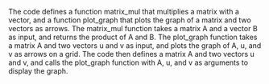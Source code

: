 The code defines a function matrix_mul that multiplies a matrix with a vector, and a function plot_graph that plots the graph of a matrix and two vectors as arrows.
The matrix_mul function takes a matrix A and a vector B as input, and returns the product of A and B.
The plot_graph function takes a matrix A and two vectors u and v as input, and plots the graph of A, u, and v as arrows on a grid.
The code then defines a matrix A and two vectors u and v, and calls the plot_graph function with A, u, and v as arguments to display the graph.
